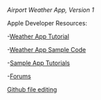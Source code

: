 *Airport Weather App, Version 1*

Apple Developer Resources: 

  -[Weather App Tutorial](https://developer.apple.com/videos/play/wwdc2022/10003/)

  -[Weather App Sample Code](https://developer.apple.com/documentation/weatherkit/fetching_weather_forecasts_with_weatherkit)

  -[Sample App Tutorials](https://developer.apple.com/tutorials/sample-apps)

  -[Forums](https://developer.apple.com/forums/)

[Github file editing](https://docs.github.com/en/get-started/writing-on-github/getting-started-with-writing-and-formatting-on-github/basic-writing-and-formatting-syntax)
